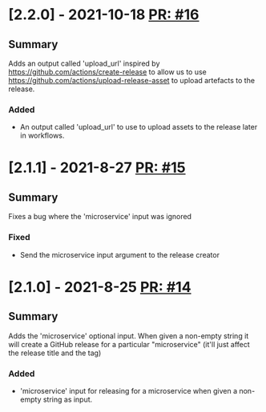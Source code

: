 # [2.2.0] - 2021-10-18 [PR: #16](https://github.com/dolittle/github-release-action/pull/16)
## Summary

Adds an output called 'upload_url' inspired by https://github.com/actions/create-release to allow us to use https://github.com/actions/upload-release-asset to upload artefacts to the release.

### Added

- An output called 'upload_url' to use to upload assets to the release later in workflows.


# [2.1.1] - 2021-8-27 [PR: #15](https://github.com/dolittle/github-release-action/pull/15)
## Summary

Fixes a bug where the 'microservice' input was ignored

### Fixed

- Send the microservice input argument to the release creator


# [2.1.0] - 2021-8-25 [PR: #14](https://github.com/dolittle/github-release-action/pull/14)
## Summary

Adds the 'microservice' optional input. When given a non-empty string it will create a GitHub release for a particular "microservice" (it'll just affect the release title and the tag) 

### Added

- 'microservice' input for releasing for a microservice when given a non-empty string as input.


